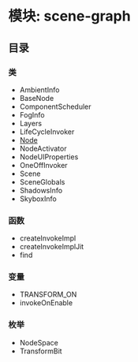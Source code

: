 # 模块: scene-graph
## 目录
### 类
- AmbientInfo
- BaseNode
- ComponentScheduler
- FogInfo
- Layers
- LifeCycleInvoker
- [Node](class/Node.md "节点")
- NodeActivator
- NodeUIProperties
- OneOffInvoker
- Scene
- SceneGlobals
- ShadowsInfo
- SkyboxInfo
### 函数
- createInvokeImpl
- createInvokeImplJit
- find
### 变量
- TRANSFORM_ON
- invokeOnEnable
### 枚举
- NodeSpace
- TransformBit
